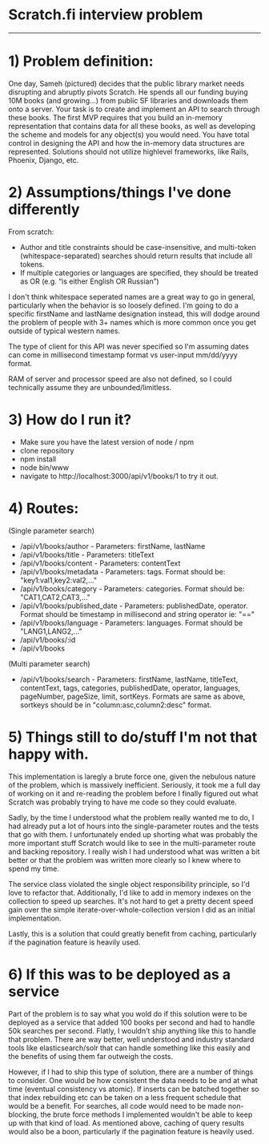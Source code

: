 
# Scratch.fi interview problem
-----
# 1) Problem definition:

One day, Sameh (pictured) decides that the public library market
needs disrupting and abruptly pivots Scratch. He spends all our
funding buying 10M books (and growing...) from public SF libraries
and downloads them onto a server.
Your task is to create and implement an API to search through
these books. The first MVP requires that you build an in-memory
representation that contains data for all these books, as well as
developing the scheme and models for any object(s) you would
need.
You have total control in designing the API and how the in-memory
data structures are represented. Solutions should not utilize highlevel
frameworks, like Rails, Phoenix, Django, etc.

# 2) Assumptions/things I've done differently

From scratch:
- Author and title constraints should be case-insensitive, and multi-token (whitespace-separated)
searches should return results that include all tokens.
- If multiple categories or languages are specified, they should be treated as OR (e.g. “is either English OR
Russian”)

I don't think whitespace seperated names are a great way to go in general, particularly when the behavior is so loosely defined. I'm going to do a specific firstName and lastName designation instead, this will dodge around the problem of people with 3+ names which is more common once you get outside of typical western names. 

The type of client for this API was never specified so I'm assuming dates can come in millisecond timestamp format vs user-input mm/dd/yyyy format.

RAM of server and processor speed are also not defined, so I could technically assume they are unbounded/limitless. 

# 3) How do I run it?

- Make sure you have the latest version of node / npm
- clone repository
- npm install 
- node bin/www
- navigate to http://localhost:3000/api/v1/books/1 to try it out.

# 4) Routes:

(Single parameter search)
- /api/v1/books/author - Parameters: firstName, lastName
- /api/v1/books/title - Parameters: titleText
- /api/v1/books/content - Parameters: contentText
- /api/v1/books/metadata - Parameters: tags. Format should be: "key1:val1,key2:val2,..."
- /api/v1/books/category - Parameters: categories. Format should be: "CAT1,CAT2,CAT3,..."
- /api/v1/books/published_date - Parameters: publishedDate, operator. Format should be timestamp in millisecond and string operator ie: "=="
- /api/v1/books/language - Parameters: languages. Format should be "LANG1,LANG2,..."
- /api/v1/books/:id
- /api/v1/books

(Multi parameter search)
- /api/v1/books/search - Parameters: firstName, lastName, titleText, contentText, tags, categories, publishedDate, operator, languages, pageNumber, pageSize, limit, sortKeys. Formats are same as above, sortkeys should be in "column:asc,column2:desc" format.

# 5) Things still to do/stuff I'm not that happy with.

This implementation is laregly a brute force one, given the nebulous nature of the problem, which is massively inefficient. Seriously, it took me a full day of working on it and re-reading the problem before I finally figured out what Scratch was probably trying to have me code so they could evaluate. 

Sadly, by the time I understood what the problem really wanted me to do, I had already put a lot of hours into the single-parameter routes and the tests that go with them. I unfortunately ended up shorting what was probably the more important stuff Scratch would like to see in the multi-parameter route and backing repository. I really wish I had understood what was written a bit better or that the problem was written more clearly so I knew where to spend my time.

The service class violated the single object responsibility principle, so I'd love to refactor that. Additionally, I'd like to add in memory indexes on the collection to speed up searches. It's not hard to get a pretty decent speed gain over the simple iterate-over-whole-collection version I did as an initial implementation. 

Lastly, this is a solution that could greatly benefit from caching, particularly if the pagination feature is heavily used.

# 6) If this was to be deployed as a service

Part of the problem is to say what you wold do if this solution were to be deployed as a service that added 100 books per second and had to handle 50k searches per second. Flatly, I wouldn't ship anything like this to handle that problem. There are way better, well understood and industry standard tools like elasticsearch/solr that can handle something like this easily and the benefits of using them far outweigh the costs. 

However, if I had to ship this type of solution, there are a number of things to consider. One would be how consistent the data needs to be and at what time (eventual consistency vs atomic). If inserts can be batched together so that index rebuilding etc can be taken on a less frequent schedule that would be a benefit. For searches, all code would need to be made non-blocking, the brute force methods I implemented wouldn't be able to keep up with that kind of load. As mentioned above, caching of query results would also be a boon, particularly if the pagination feature is heavily used.
